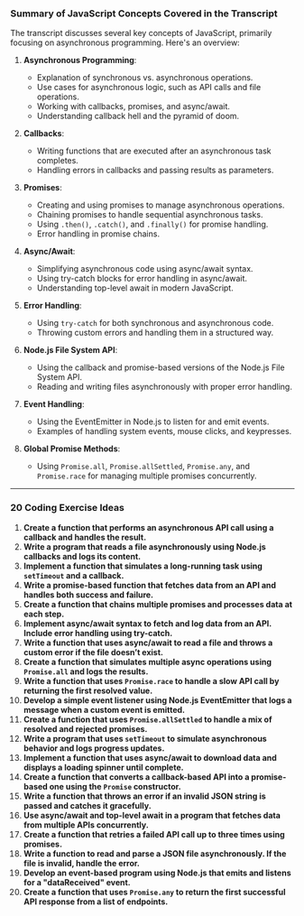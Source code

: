 ### Summary of JavaScript Concepts Covered in the Transcript

The transcript discusses several key concepts of JavaScript, primarily focusing on asynchronous programming. Here's an overview:

1. **Asynchronous Programming**:
    
    - Explanation of synchronous vs. asynchronous operations.
    - Use cases for asynchronous logic, such as API calls and file operations.
    - Working with callbacks, promises, and async/await.
    - Understanding callback hell and the pyramid of doom.
2. **Callbacks**:
    
    - Writing functions that are executed after an asynchronous task completes.
    - Handling errors in callbacks and passing results as parameters.
3. **Promises**:
    
    - Creating and using promises to manage asynchronous operations.
    - Chaining promises to handle sequential asynchronous tasks.
    - Using `.then()`, `.catch()`, and `.finally()` for promise handling.
    - Error handling in promise chains.
4. **Async/Await**:
    
    - Simplifying asynchronous code using async/await syntax.
    - Using try-catch blocks for error handling in async/await.
    - Understanding top-level await in modern JavaScript.
5. **Error Handling**:
    
    - Using `try-catch` for both synchronous and asynchronous code.
    - Throwing custom errors and handling them in a structured way.
6. **Node.js File System API**:
    
    - Using the callback and promise-based versions of the Node.js File System API.
    - Reading and writing files asynchronously with proper error handling.
7. **Event Handling**:
    
    - Using the EventEmitter in Node.js to listen for and emit events.
    - Examples of handling system events, mouse clicks, and keypresses.
8. **Global Promise Methods**:
    
    - Using `Promise.all`, `Promise.allSettled`, `Promise.any`, and `Promise.race` for managing multiple promises concurrently.

---

### 20 Coding Exercise Ideas

1. **Create a function that performs an asynchronous API call using a callback and handles the result.**
2. **Write a program that reads a file asynchronously using Node.js callbacks and logs its content.**
3. **Implement a function that simulates a long-running task using `setTimeout` and a callback.**
4. **Write a promise-based function that fetches data from an API and handles both success and failure.**
5. **Create a function that chains multiple promises and processes data at each step.**
6. **Implement async/await syntax to fetch and log data from an API. Include error handling using try-catch.**
7. **Write a function that uses async/await to read a file and throws a custom error if the file doesn’t exist.**
8. **Create a function that simulates multiple async operations using `Promise.all` and logs the results.**
9. **Write a function that uses `Promise.race` to handle a slow API call by returning the first resolved value.**
10. **Develop a simple event listener using Node.js EventEmitter that logs a message when a custom event is emitted.**
11. **Create a function that uses `Promise.allSettled` to handle a mix of resolved and rejected promises.**
12. **Write a program that uses `setTimeout` to simulate asynchronous behavior and logs progress updates.**
13. **Implement a function that uses async/await to download data and displays a loading spinner until complete.**
14. **Create a function that converts a callback-based API into a promise-based one using the `Promise` constructor.**
15. **Write a function that throws an error if an invalid JSON string is passed and catches it gracefully.**
16. **Use async/await and top-level await in a program that fetches data from multiple APIs concurrently.**
17. **Create a function that retries a failed API call up to three times using promises.**
18. **Write a function to read and parse a JSON file asynchronously. If the file is invalid, handle the error.**
19. **Develop an event-based program using Node.js that emits and listens for a "dataReceived" event.**
20. **Create a function that uses `Promise.any` to return the first successful API response from a list of endpoints.**
